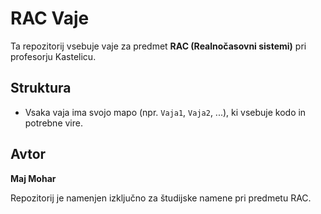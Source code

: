 # RAC Vaje

Ta repozitorij vsebuje vaje za predmet **RAC (Realnočasovni sistemi)** pri profesorju Kastelicu.

## Struktura
- Vsaka vaja ima svojo mapo (npr. `Vaja1`, `Vaja2`, ...), ki vsebuje kodo in potrebne vire.

## Avtor
**Maj Mohar**

Repozitorij je namenjen izključno za študijske namene pri predmetu RAC.
